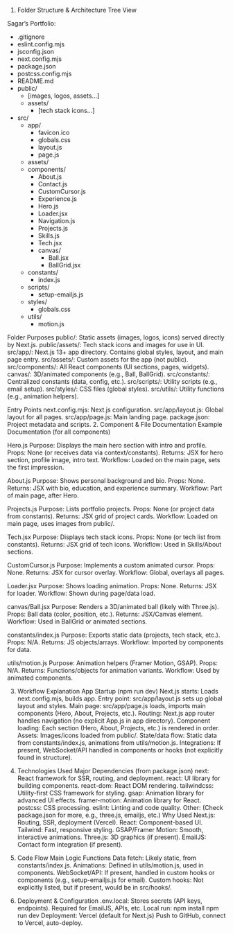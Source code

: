 1. Folder Structure & Architecture
Tree View

Sagar’s Portfolio:

- .gitignore
- eslint.config.mjs
- jsconfig.json
- next.config.mjs
- package.json
- postcss.config.mjs
- README.md
- public/
    - [images, logos, assets…]
    - assets/
        - [tech stack icons…]
- src/
    - app/
        - favicon.ico
        - globals.css
        - layout.js
        - page.js
    - assets/
    - components/
        - About.js
        - Contact.js
        - CustomCursor.js
        - Experience.js
        - Hero.js
        - Loader.jsx
        - Navigation.js
        - Projects.js
        - Skills.js
        - Tech.jsx
        - canvas/
            - Ball.jsx
            - BallGrid.jsx
    - constants/
        - index.js
    - scripts/
        - setup-emailjs.js
    - styles/
        - globals.css
    - utils/
        - motion.js

Folder Purposes
public/: Static assets (images, logos, icons) served directly by Next.js.
public/assets/: Tech stack icons and images for use in UI.
src/app/: Next.js 13+ app directory. Contains global styles, layout, and main page entry.
src/assets/: Custom assets for the app (not public).
src/components/: All React components (UI sections, pages, widgets).
canvas/: 3D/animated components (e.g., Ball, BallGrid).
src/constants/: Centralized constants (data, config, etc.).
src/scripts/: Utility scripts (e.g., email setup).
src/styles/: CSS files (global styles).
src/utils/: Utility functions (e.g., animation helpers).

Entry Points
next.config.mjs: Next.js configuration.
src/app/layout.js: Global layout for all pages.
src/app/page.js: Main landing page.
package.json: Project metadata and scripts.
2. Component & File Documentation
Example Documentation (for all components)

Hero.js
Purpose: Displays the main hero section with intro and profile.
Props: None (or receives data via context/constants).
Returns: JSX for hero section, profile image, intro text.
Workflow: Loaded on the main page, sets the first impression.

About.js
Purpose: Shows personal background and bio.
Props: None.
Returns: JSX with bio, education, and experience summary.
Workflow: Part of main page, after Hero.

Projects.js
Purpose: Lists portfolio projects.
Props: None (or project data from constants).
Returns: JSX grid of project cards.
Workflow: Loaded on main page, uses images from public/.

Tech.jsx
Purpose: Displays tech stack icons.
Props: None (or tech list from constants).
Returns: JSX grid of tech icons.
Workflow: Used in Skills/About sections.

CustomCursor.js
Purpose: Implements a custom animated cursor.
Props: None.
Returns: JSX for cursor overlay.
Workflow: Global, overlays all pages.

Loader.jsx
Purpose: Shows loading animation.
Props: None.
Returns: JSX for loader.
Workflow: Shown during page/data load.

canvas/Ball.jsx
Purpose: Renders a 3D/animated ball (likely with Three.js).
Props: Ball data (color, position, etc.).
Returns: JSX/Canvas element.
Workflow: Used in BallGrid or animated sections.

constants/index.js
Purpose: Exports static data (projects, tech stack, etc.).
Props: N/A.
Returns: JS objects/arrays.
Workflow: Imported by components for data.

utils/motion.js
Purpose: Animation helpers (Framer Motion, GSAP).
Props: N/A.
Returns: Functions/objects for animation variants.
Workflow: Used by animated components.

3. Workflow Explanation
App Startup (npm run dev)
Next.js starts: Loads next.config.mjs, builds app.
Entry point: src/app/layout.js sets up global layout and styles.
Main page: src/app/page.js loads, imports main components (Hero, About, Projects, etc.).
Routing: Next.js app router handles navigation (no explicit App.js in app directory).
Component loading: Each section (Hero, About, Projects, etc.) is rendered in order.
Assets: Images/icons loaded from public/.
State/data flow: Static data from constants/index.js, animations from utils/motion.js.
Integrations: If present, WebSocket/API handled in components or hooks (not explicitly found in structure).

4. Technologies Used
Major Dependencies (from package.json)
next: React framework for SSR, routing, and deployment.
react: UI library for building components.
react-dom: React DOM rendering.
tailwindcss: Utility-first CSS framework for styling.
gsap: Animation library for advanced UI effects.
framer-motion: Animation library for React.
postcss: CSS processing.
eslint: Linting and code quality.
Other: (Check package.json for more, e.g., three.js, emailjs, etc.)
Why Used
Next.js: Routing, SSR, deployment (Vercel).
React: Component-based UI.
Tailwind: Fast, responsive styling.
GSAP/Framer Motion: Smooth, interactive animations.
Three.js: 3D graphics (if present).
EmailJS: Contact form integration (if present).

5. Code Flow
Main Logic Functions
Data fetch: Likely static, from constants/index.js.
Animations: Defined in utils/motion.js, used in components.
WebSocket/API: If present, handled in custom hooks or components (e.g., setup-emailjs.js for email).
Custom hooks: Not explicitly listed, but if present, would be in src/hooks/.

7. Deployment & Configuration
.env.local: Stores secrets (API keys, endpoints). Required for EmailJS, APIs, etc.
Local run:
npm install
npm run dev
Deployment:
Vercel (default for Next.js)
Push to GitHub, connect to Vercel, auto-deploy.
